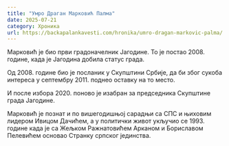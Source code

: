 ```yaml
---
title: "Умро Драган Марковић Палма"
date: 2025-07-21
category: Хроника
url: https://backapalankavesti.com/hronika/umro-dragan-markovic-palma/
---
```


Марковић је био први градоначелник Јагодине. То је постао 2008. године, када је Јагодина добила статус града.

Од 2008. године био је посланик у Скупштини Србије, да би због сукоба интереса у септембру 2011. поднео оставку на то место.

И после избора 2020. поново је изабран за председника Скупштине града Јагодине.

Марковић је познат и по вишегодишњој сарадњи са СПС и њиховим лидером Ивицом Дачићем, а у политички живот укључио се 1993. године када је са Жељком Ражнатовићем Арканом и Бориславом Пелевићем основао Странку српског јединства.

